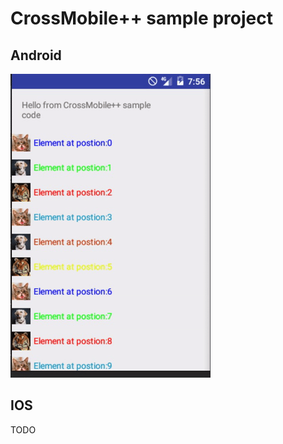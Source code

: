 # CrossMobile++ sample project

## Android
![SampleApp - android](/README/android-sample-app.gif)

## IOS
TODO
